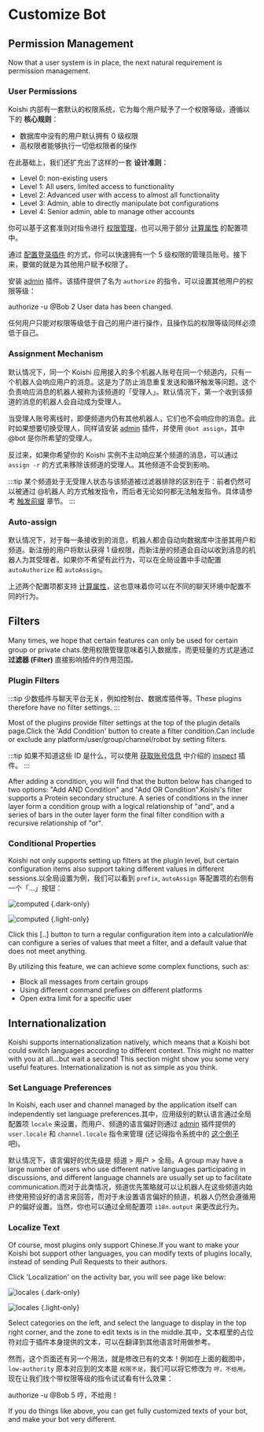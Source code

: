 # Customize Bot

## Permission Management

Now that a user system is in place, the next natural requirement is permission management.

### User Permissions

Koishi 内部有一套默认的权限系统，它为每个用户赋予了一个权限等级，遵循以下的 **核心规则**：

- 数据库中没有的用户默认拥有 0 级权限
- 高权限者能够执行一切低权限者的操作

在此基础上，我们还扩充出了这样的一套 **设计准则**：

- Level 0: non-existing users
- Level 1: All users, limited access to functionality
- Level 2: Advanced user with access to almost all functionality
- Level 3: Admin, able to directly manipulate bot configurations
- Level 4: Senior admin, able to manage other accounts

你可以基于这套准则对指令进行 [权限管理](./command.md#权限管理)，也可以用于部分 [计算属性](#计算属性) 的配置项中。

通过 [配置登录插件](./platform.md#配置登录插件) 的方式，你可以快速拥有一个 5 级权限的管理员账号。接下来，要做的就是为其他用户赋予权限了。

安装 [admin](../../plugins/common/admin.md) 插件。该插件提供了名为 `authorize` 的指令，可以设置其他用户的权限等级：

<chat-panel>
<chat-message nickname="Alice">authorize -u @Bob 2</chat-message>
<chat-message nickname="Koishi">User data has been changed.</chat-message>
</chat-panel>

任何用户只能对权限等级低于自己的用户进行操作，且操作后的权限等级同样必须低于自己。

### Assignment Mechanism

默认情况下，同一个 Koishi 应用接入的多个机器人账号在同一个频道内，只有一个机器人会响应用户的消息。这是为了防止消息重复发送和循环触发等问题。这个负责响应消息的机器人被称为该频道的「受理人」。默认情况下，第一个收到该频道的消息的机器人会自动成为受理人。

当受理人账号离线时，即便频道内仍有其他机器人，它们也不会响应你的消息。此时如果想要切换受理人，同样请安装 [admin](../../plugins/common/admin.md) 插件，并使用 `@bot assign`，其中 @bot 是你所希望的受理人。

反过来，如果你希望你的 Koishi 实例不主动响应某个频道的消息，可以通过 `assign -r` 的方式来移除该频道的受理人。其他频道不会受到影响。

:::tip
某个频道处于无受理人状态与该频道被过滤器排除的区别在于：前者仍然可以被通过 @机器人 的方式触发指令，而后者无论如何都无法触发指令。具体请参考 [触发前缀](./command.md#触发前缀) 章节。
:::

### Auto-assign

默认情况下，对于每一条接收到的消息，机器人都会自动向数据库中注册其用户和频道。新注册的用户将默认获得 1 级权限，而新注册的频道会自动以收到消息的机器人为其受理者。如果你不希望有此行为，可以在全局设置中手动配置 `autoAuthorize` 和 `autoAssign`。

上述两个配置项都支持 [计算属性](#计算属性)，这也意味着你可以在不同的聊天环境中配置不同的行为。

## Filters

Many times, we hope that certain features can only be used for certain group or private chats.使用权限管理意味着引入数据库，而更轻量的方式是通过 **过滤器 (Filter)** 直接影响插件的作用范围。

### Plugin Filters

:::tip
少数插件与聊天平台无关，例如控制台、数据库插件等。These plugins therefore have no filter settings.
:::

Most of the plugins provide filter settings at the top of the plugin details page.Click the 'Add Condition' button to create a filter condition.Can include or exclude any platform/user/group/channel/robot by setting filters.

:::tip
如果不知道这些 ID 是什么，可以使用 [获取账号信息](./platform.md#获取账号信息) 中介绍的 [inspect](../../plugins/common/inspect.md) 插件。
:::

After adding a condition, you will find that the button below has changed to two options: "Add AND Condition" and "Add OR Condition".Koishi's filter supports a Protein secondary structure. A series of conditions in the inner layer form a condition group with a logical relationship of "and", and a series of bars in the outer layer form the final filter condition with a recursive relationship of "or".

### Conditional Properties

Koishi not only supports setting up filters at the plugin level, but certain configuration items also support taking different values in different sessions.以全局设置为例，我们可以看到 `prefix`, `autoAssign` 等配置项的右侧有一个「…」按钮：

![computed](/manual/console/computed.dark.webp) {.dark-only}

![computed](/manual/console/computed.light.webp) {.light-only}

Click this [..] button to turn a regular configuration item into a calculationWe can configure a series of values that meet a filter, and a default value that does not meet anything.

By utilizing this feature, we can achieve some complex functions, such as:

- Block all messages from certain groups
- Using different command prefixes on different platforms
- Open extra limit for a specific user

## Internationalization

Koishi supports internationalization natively, which means that a Koishi bot could switch languages according to different context. This might no matter with you at all...but wait a second! This section might show you some very useful features. Internationalization is not as simple as you think.

### Set Language Preferences

In Koishi, each user and channel managed by the application itself can independently set language preferences.其中，应用级别的默认语言通过全局配置项 `locale` 来设置，而用户、频道的语言偏好则通过 [admin](../../plugins/common/admin.md) 插件提供的 `user.locale` 和 `channel.locale` 指令来管理 (还记得指令系统中的 [这个例子](./command.md#子指令) 吧)。

默认情况下，语言偏好的优先级是 频道 > 用户 > 全局。A group may have a large number of users who use different native languages participating in discussions, and different language channels are usually set up to facilitate communication.而对于此类情况，频道优先策略就可以让机器人在这些频道内始终使用预设好的语言来回答，而对于未设置语言偏好的频道，机器人仍然会遵循用户的偏好设置。当然，你也可以通过全局配置项 `i18n.output` 来更改此行为。

### Localize Text

Of course, most plugins only support Chinese.If you want to make your Koishi bot support other languages, you can modify texts of plugins locally, instead of sending Pull Requests to their authors.

Click 'Localization' on the activity bar, you will see page like below:

![locales](/manual/console/locales.dark.webp) {.dark-only}

![locales](/manual/console/locales.light.webp) {.light-only}

Select categories on the left, and select the language to display in the top right corner, and the zone to edit texts is in the middle.其中，文本框里的占位符对应于插件本身提供的文本，可以在翻译到其他语言时用做参考。

然而，这个页面还有另一个用法，就是修改已有的文本！例如在上面的截图中，`low-authority` 原本对应到的文本是 `权限不足`，我们可以将它修改为 `哼，不给用`。现在让我们找个带权限等级的指令试试看有什么效果：

<chat-panel>
<chat-message nickname="Alice">authorize -u @Bob 5</chat-message>
<chat-message nickname="Koishi">哼，不给用！</chat-message>
</chat-panel>

If you do things like above, you can get fully customized texts of your bot, and make your bot very different.
